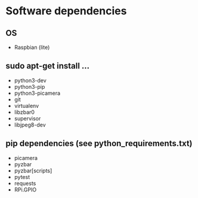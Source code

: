 # Software dependencies
## OS
* Raspbian (lite)

## sudo apt-get install ...
* python3-dev
* python3-pip
* python3-picamera
* git
* virtualenv
* libzbar0
* supervisor
* libjpeg8-dev

## pip dependencies (see python_requirements.txt)
* picamera
* pyzbar
* pyzbar[scripts]
* pytest
* requests
* RPi.GPIO